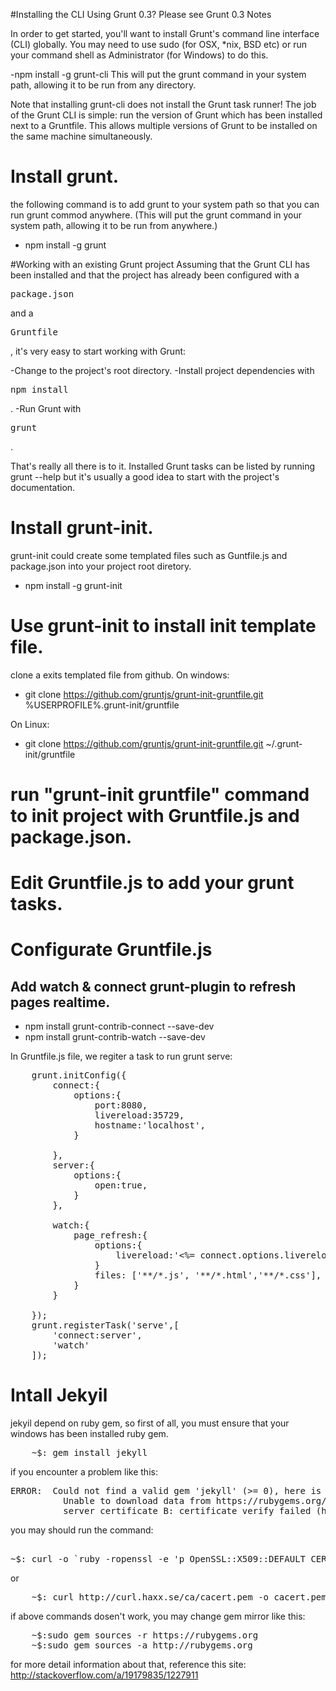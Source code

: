 #Installing the CLI
Using Grunt 0.3? Please see Grunt 0.3 Notes

In order to get started, you'll want to install Grunt's command line interface (CLI) globally. You may need to use sudo (for OSX, *nix, BSD etc) or run your command shell as Administrator (for Windows) to do this.

-npm install -g grunt-cli
This will put the grunt command in your system path, allowing it to be run from any directory.

Note that installing grunt-cli does not install the Grunt task runner! The job of the Grunt CLI is simple: run the version of Grunt which has been installed next to a Gruntfile. This allows multiple versions of Grunt to be installed on the same machine simultaneously.

# Install grunt.
the following command is to add grunt to your system path so that you can run grunt commod anywhere.
(This will put the grunt command in your system path, allowing it to be run from anywhere.)
- npm install -g grunt 

#Working with an existing Grunt project
Assuming that the Grunt CLI has been installed and that the project has already been configured with a <pre>package.json</pre> and a <pre>Gruntfile</pre>, it's very easy to start working with Grunt:

-Change to the project's root directory.
-Install project dependencies with <pre>npm install</pre>.
-Run Grunt with <pre>grunt</pre>.

That's really all there is to it. Installed Grunt tasks can be listed by running grunt --help but it's usually a good idea to start with the project's documentation.

# Install grunt-init.
grunt-init could create some templated files such as Guntfile.js and package.json into your project root diretory.
- npm install -g grunt-init

# Use grunt-init to install init template file.

clone a exits templated file from github.
On windows:
- git clone https://github.com/gruntjs/grunt-init-gruntfile.git %USERPROFILE%.grunt-init/gruntfile
	
On Linux:
- git clone https://github.com/gruntjs/grunt-init-gruntfile.git ~/.grunt-init/gruntfile

# run "grunt-init gruntfile" command to init project with Gruntfile.js and package.json.

# Edit Gruntfile.js to add your grunt tasks.

# Configurate Gruntfile.js
## Add watch & connect grunt-plugin to refresh pages realtime.
- npm install grunt-contrib-connect --save-dev
- npm install grunt-contrib-watch --save-dev

In Gruntfile.js file, we regiter a task to run grunt serve:
<pre>
	grunt.initConfig({
		connect:{
			options:{
				port:8080,
				livereload:35729,
				hostname:'localhost',
			}

		},
		server:{
			options:{
				open:true,
			}
		},
		
		watch:{
			page_refresh:{
				options:{
					livereload:'&lt;%= connect.options.livereload%>'
				}
				files: ['**/*.js', '**/*.html','**/*.css'],
			}
		}

	});
	grunt.registerTask('serve',[
		'connect:server',
		'watch'
	]);
</pre>

# Intall Jekyil
jekyil depend on ruby gem, so first of all, you must ensure that your windows has been installed ruby gem.
<pre>
	~$: gem install jekyll
</pre>
if you encounter a problem like this:
<pre>
ERROR:  Could not find a valid gem 'jekyll' (>= 0), here is why:
          Unable to download data from https://rubygems.org/ - SSL_connect returned=1 errno=0 state=SSLv3 read 
          server certificate B: certificate verify failed (https://api.rubygems.org/latest_specs.4.8.gz)
</pre>
you may should run the command:
<pre> 
~$: curl -o `ruby -ropenssl -e 'p OpenSSL::X509::DEFAULT_CERT_FILE' |tr -d \"` http://curl.haxx.se/ca/cacert.pem
</pre>
or
<pre>
	~$: curl http://curl.haxx.se/ca/cacert.pem -o cacert.pem
</pre>
if above commands dosen't work, you may change gem mirror like this: 
<pre>
	~$:sudo gem sources -r https://rubygems.org
	~$:sudo gem sources -a http://rubygems.org  
</pre>
for more detail information about that, reference this site:
<a href="http://stackoverflow.com/a/19179835/1227911">http://stackoverflow.com/a/19179835/1227911</a>

